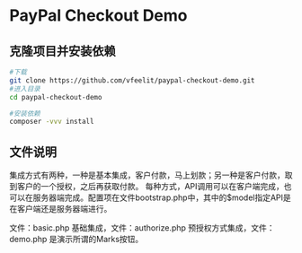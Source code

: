 # PayPal Checkout Demo

## 克隆项目并安装依赖
```bash
#下载
git clone https://github.com/vfeelit/paypal-checkout-demo.git
#进入目录
cd paypal-checkout-demo

#安装依赖
composer -vvv install
```

## 文件说明
集成方式有两种，一种是基本集成，客户付款，马上划款；另一种是客户付款，取到客户的一个授权，之后再获取付款。
每种方式，API调用可以在客户端完成，也可以在服务器端完成。配置项在文件bootstrap.php中，其中的$model指定API是在客户端还是服务器端进行。

文件：basic.php 基础集成，文件：authorize.php 预授权方式集成，文件：demo.php 是演示所谓的Marks按钮。



